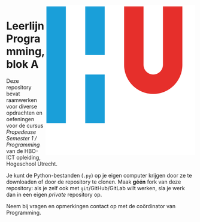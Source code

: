 <img align="right" src="images/HU.svg" alt="Hogeschool Utrecht">


# Leerlijn Programming, blok A


Deze repository bevat raamwerken voor diverse opdrachten en oefeningen voor de cursus *Propedeuse Semester 1 / Programming* van de HBO-ICT opleiding, Hogeschool Utrecht.

Je kunt de Python-bestanden (`.py`) op je eigen computer krijgen door ze te downloaden of door de repository te clonen. Maak **géén** fork van deze repository: als je zelf ook met `git`/GitHub/GitLab wilt werken, sla je werk dan in een eigen _private_ repository op.

Neem bij vragen en opmerkingen contact op met de coördinator van Programming.